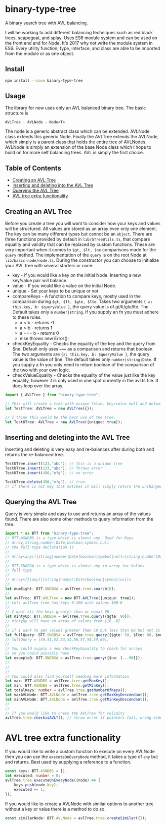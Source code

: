 # binary-type-tree
A binary search tree with AVL balancing.

I will be working to add different balancing techniques such as red black trees, scapegoat, and splay. Uses ES6 module system and can be used on the front end and for Node. It's 2017 why not write the module system in ES6. Every utility function, type, interface, and class are able to be imported from the module or as one object.


## Install

```bash
npm install --save binary-type-tree
```

## Usage
The library for now uses only an AVL balanced binary tree. The basic structure is 

```
AVLTree - AVLNode - Node<T>
```
The node is a generic abstract class which can be extended. AVLNode class extends this generic Node.
Finally the AVLTree extends the AVLNode, which simply is a parent class that holds the entire tree 
of AVLNodes. AVLNode is simply an extension of the base Node class which I hope to build on for more
self balancing trees. AVL is simply the first choice. 

## Table of Contents

* <a href="#creating-an-avl-tree">Creating an AVL Tree</a>
* <a href="#inserting-and-deleting-into-the-avl-tree">Inserting and deleting into the AVL Tree</a>
* <a href="#querying-the-avl-tree">Querying the AVL Tree</a>
* <a href="#avl-tree-extra-functionality">AVL tree extra functionality </a>

## Creating an AVL Tree
 
Before you create a tree you will want to consider how your keys and values will be structured. All values
are stored as an array even only one element. The key can be many different types but cannot be an `object`. 
There are three functions provided by default in `lib/bTreeUtils.ts`, that compare equality and validity 
that can be replaced by custom functions. These are very important when it comes to `$gt, $lt, $ne` comparisons
made for the `query` method. The implementation of the `query` is on the root Node<T> at `lib/basic-node/node.ts`. During the constructor you can choose to initialize your AVL tree with several starters or none.

* key - If you would like a key on the initial Node. Inserting a new key/value pair will balance.
* value - If you would like a value on the initial Node.
* unique - Set your keys to be unique or not
* compareKeys - A function to compare keys, mostly used in the comparison during `$gt, $lt, $gte, $lte`. Takes two arguments `{ a: this.key, b: $queryValue }`, 
the query value is of $gt/$lt/$gte/$lte. The Default takes only a `number|string`. If you supply an fn you must adhere to these rules.
    * a < b - returns -1
    * a > b - returns 1
    * a === b - returns 0
    * else throws new Error();
* checkKeyEquality - Checks the equality of the key and the query from $ne. Default only uses `===` as a comparison and returns that boolean. The two arguments are `{a: this.key, b: $queryValue }`, the query value is the value of $ne. 
The default takes only `number|string|Date`. If you supply a fn you only need to return boolean of the comparison of the two with your own logic. 
* checkValueEquality - Checks the equality of the value just like the key equality, however it is only used in one spot currently in the avl.ts file. It does loop over the array. 

```typescript
import { AVLTree } from "binary-type-tree";

// This will create a tree with unique false, key/value null and default fns
let TestTree: AVLTree = new AVLTree({}); 

// I think this would be the best use of the tree.
let TestUTree: AVLTree = new AVLTree({unique: true});
```

## Inserting and deleting into the AVL Tree

Inserting and deleting is very easy and re-balances after during both and returns the re-balanced tree. 

```typescript
TestUTree.insert(123,"abc"); // this is a unique tree
TestUTree.insert(123,"abc"); // Throws error
TestUTree.insert(456,"efg"); // no error

TestUTree.delete(456,"efg"); // true.
// if there is not key that matches it will simply return the unchanged tree.

```

## Querying the AVL Tree

Query is very simple and easy to use and returns an array of the values found. There are also some other methods to query information from the tree.

```typescript
import * as BTT from "binary-type-tree";
// BTT.ASNDBS is a type which is almost any. Used for Keys 
// Array,string,number,Date,boolean,symbol,null
// the full type declaration is
//
// Array<any[]|string|number|Date|boolean|symbol|null>|string|number|Date|boolean|symbol|null 
//
// BTT.SNDBSA is a type which is almost any in array for Values
// full type
//
// Array<{}|any[]|string|number|Date|boolean|symbol|null>
//
let numEight: BTT.SNDBSA = avlTree.tree.search(8);
//
let avlTree: BTT.AVLTree = new BTT.AVLTree({unique: true}); 
// Lets avlTree tree has keys 0-100 with values 100-0
//
// I want all the keys greater than or equal 90
let nintyUp: BTT.SNDBSA = avlTree.tree.query({$gte: 90});
// nintyUp will have an array of values from [10..0] 
//
// If I want to get values greater then 50 but less than 60 but not 55
let fullQuery: BTT.SNDBSA = avlTree.tree.query({$gte: 50, $lte: 60, $ne: 55});
// fullQuery = [50,51,52,53,54,56,57,58,59,60]; 
//
// You could supply a new checkKeyEquality to check for arrays
// so you could possibly have 
let exampleQ: BTT.SNDBSA = avlTree.tree.query({$ne: [...90]});
//
//
//
// You could also find yourself needing more information
let max: BTT.ASNDBS = avlTree.tree.getMaxKey();
let min: BTT.ASNDBS = avlTree.tree.getMinKey();
let totalKeys: number = avlTree.tree.getNumberOfKeys();
let maxAVLNode: BTT.AVLNode = avlTree.tree.getMaxKeyDescendant();
let minAVLNode: BTT.AVLNode = avlTree.tree.getMinKeyDescendant();
//
//
// If you would like to check the AVLTree for validity
avlTree.tree.checkisAVLT(); // throw error if pointers fail, wrong ordering. and AVL height restrictions. or if not root node.
```

# AVL tree extra functionality 
 
If you would like to write a custom function to execute on every AVLNode then you can use the `executeOnEveryNode` method, it takes a type of `any` but and returns. Best used by supplying a reference to a function.

```typescript
const keys: BTT.ASNDBS = [];
let executed: number = 0;
avlTree.tree.executeOnEveryNode((node) => {
    keys.push(node.key);
    executed += 1;
});
```

If you would like to create a AVLNode with similar options to another tree without a key or value there is a method to do so.

```typescript
const similarNode: BTT.AVLNode = avlTree.tree.createSimilar({});
```
